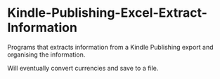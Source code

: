# Kindle-Publishing-Excel-Extract-Information
Programs that extracts information from a Kindle Publishing export and organising the information.

Will eventually convert currencies and save to a file.
